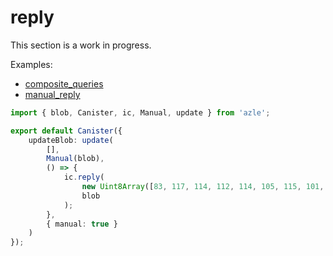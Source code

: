# reply

This section is a work in progress.

Examples:

-   [composite_queries](https://github.com/demergent-labs/azle/tree/main/examples/composite_queries)
-   [manual_reply](https://github.com/demergent-labs/azle/tree/main/examples/manual_reply)

```typescript
import { blob, Canister, ic, Manual, update } from 'azle';

export default Canister({
    updateBlob: update(
        [],
        Manual(blob),
        () => {
            ic.reply(
                new Uint8Array([83, 117, 114, 112, 114, 105, 115, 101, 33]),
                blob
            );
        },
        { manual: true }
    )
});
```
